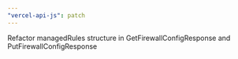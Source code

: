 ```yaml
---
"vercel-api-js": patch
---
```


Refactor managedRules structure in GetFirewallConfigResponse and PutFirewallConfigResponse